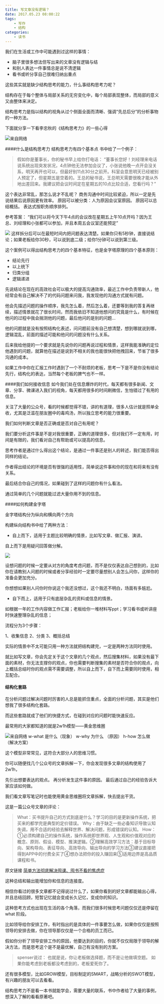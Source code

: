 ```yaml
---
title: 写文章没有逻辑？
date: 2017.05.23 08:00:22
tags:
	- 写作
	- 结构
categories:
	- 读书
---
```

我们在生活或工作中可能遇到过这样的事情：
- 脑子里很多想法但写出来的文章没有逻辑与结
- 和别人表达一件事情总是说不清逻辑
- 看书或听分享自己很难归纳出重点

这些其实就是缺少结构思考的能力，什么事结构思考力呢？

结构存在于每个整体与局部关系的无穷变化中，每个局部表现整体，而局部的意义又由整体来决定。

结构思考力是指以结构的视角从过个侧面全面而清晰、强调“先总后分”的分析事物的一种方法。

下面就分享一下看李忠秋的《结构思考力》的一些心得

![来自网络](http://upload-images.jianshu.io/upload_images/4702918-abb6859185d23211.png?imageMogr2/auto-orient/strip%7CimageView2/2/w/1240)

####什么是结构思考力
结构思考力有四个基本点
书中给了一个例子：
>假如你是董事长，你的秘书早上给你打电话：
>“董事长您好！刘经理来电话说系统出现突发状况，4点钟他无法参加会议了，小张说他晚一点开会没关系，明天再开也可以，但最好别11点30分之前开。科室会意思明天已经被别人预定了，但星期五是空着的。王总的秘书说，王总明天需要很晚才能从外地出差回来。我建议把会议时间定在星期五的10点比较合适，您看行吗？”

这个表达非常乱，那怎么说才不乱呢？
商务沟通中时间比较紧迫，所以一定是先说结果后说原因更有效率。
原因可以被分类：人为原因会议室原因。
原因可以总结概括。
表达式按职务顺序排列。

参考答案：
 “我们可以将今天下午4点的会议改在星期五上午10点开吗？因为王总、刘经理和小张都可以参加，并且本周五会议室还能预定”

![](http://upload-images.jianshu.io/upload_images/4702918-327d848dd070ab3b.png?imageMogr2/auto-orient/strip%7CimageView2/2/w/1240)
这样拆分后可以在最短时间内把问题表达清楚。如果你只有5秒钟，直接说结论；如果老板给你30秒，可以说到底二级；给你1分钟可以说到第三级。

这个案例可以得出结构思考力的四个基本特征，也是金字塔原理的四个基本原则：
- 结论先行
- 以上统下
- 归类分组
- 逻辑递进

先说结论在现在的高效社会可以极大的提高沟通效率，最近工作中负责带新人，他经常会有自己解决不了的代码问题来问我，我发现他的沟通方式就有问题。

他会先描述问题的操作顺序，我先怎么着，然后怎么着，还要等到我的答复再继续，描述情景就花了很长时间，然而我依旧不知道他想问的究竟是什么，有时候在他问的过程中我会揣测他的问题，最后他问的是别的问题... 

他的问题就是没有按照结构化表述，问问题前没有自己想清楚，想到哪就说到哪，逻辑混乱，前面的描述可能和他问的问题没有什么关系。

后来我给他提的一个要求就是先说你的问题再说过程和情景，这样我能准确的定位他遇到的问题，就算他在描述是说到不相关的我也能很快把他拽回来，节省了很多沟通的成本。

如果工作中你在汇报工作时遇到了一个不耐烦的老板，思考一下是不是你没有结论先行，结构化的表达，当然每个老板的脾气也不一样。

####我们如何接收信息
如今我们处在信息爆炸的时代，每天都有很多新闻、文章、分享、微课进入我们的视角，每天都用很多的时间刷微信，生怕错过了有用的信息。

关注了大量的公众号，看的时候都觉得不错，讲的有道理，很多人估计就是照单全收，尤其是泛滥在朋友圈中的毒鸡汤，所以独立思考的能力很重要。

我们如何判断文章是否正确或是否对自己有用呢？

我们要分析这件事是不是对我很重要，正确的道理很多，但对我们不一定有用，时间是有限的，我们看对自己有帮助或可以提高的信息。

思考作者是通过什么得出这个结论，是通过一件事还是别人的转述，我们能否得出同样的结论。

作者得出结论的环境是否有很强的适用性，简单说这件事和你的现在和将来有没有关系。

最后结合你自己的情况，如果碰到了这样的问题你有什么看法。

通过简单的几个问题就能过滤大量你用不到的信息。

####如何构建金字塔

金字塔结构分为纵向和横向两个方向

构建纵向结构书中给了两种方法：
- 自上而下，适用于主题比较明确的情景，比如写文章、做汇报、演讲。

自上而下是用疑问回答做分解。

![](http://upload-images.jianshu.io/upload_images/4702918-e23b7f283689d59e.png?imageMogr2/auto-orient/strip%7CimageView2/2/w/1240)

设想问题的时候一定要从对方的角度考虑问题，而不是仅仅表达自己想到的，比如你在请教别人问题的时候或者分享经验时一定要尽量想别人会怎么问你，这样你的准备会更加充分。

你想想如果别人问你时你说这个我还没想过，这个我还不明白，场面有多尴尬。

- 自下而上，适用于只有底层杂乱的资料或信息的情景。

如根据一年的工作内容做工作汇报；老板给你一堆材料写ppt；学习看书或听讲座时快速整理杂乱的信息；

流程分为3个步骤：

1、收集信息
2、分类
3、概括总结

实际的情景中不太可能只用一种方法就把结构建完，一定是两种方法同时使用。

就比如写文章，你会先定关于这个文章的几个观点，然后搜集材料，如果没有最下面的素材，你无法支撑你的观点，你也需要判断搜集的素材是否符合你的观点，向上概括总结时你的观点需不需要调整，所以自上而下，自下而上需要同时使用，相互配合。

#### 结构化套路
在分析问题过解决问题时厉害的人总是能抓住重点，全面的分析问题，其实是他们想我了很多结构化套路。

而这些套路就成了他们的快捷方式，在碰到对应的问题时能快速反应。

最常用的大家都知道的就是2w1h模型——黄金思维圈

![来自网络](http://upload-images.jianshu.io/upload_images/4702918-f7a9a286ac188248.png?imageMogr2/auto-orient/strip%7CimageView2/2/w/1240)
w-what 是什么（现象）
w-why  为什么 （原因）
h-how  怎么做 （解决方案）

这个模型非常常见，这符合大部分人的思维习惯。

你可以随便找几个公众号的文章拆解一下，你会发现很多文章的结构使用了2w1h，

先引出想要表达的观点。
再分析发生这件事的原因。
最后通过自己的经验告诉大家应该如何做。

我们看文章写笔记时也能使用黄金思维圈将文章拆解，快去提出干货。

这是一篇公众号文章的评论：
>What：买书提升自己的方式到底是什么？学习的目的是更新操作系统，把买来的都学完是典型的定价错误。
Why：由于缺乏一些必备知识导致认知失调，用不合适的经验去解释世界、解决问题，形成错误的认知。
How：①必须构建自己的操作系统，操作系统即世界观、人生观和价值观对应的概念、原则、假设、模型、推演逻辑。②理解高效学习方法：基于目标导向、架构导向、表征导向、高效导向、输出导向的学习方法③建议直接把得到APP中的付费全买了④想办法把你的投入赚回来⑤适用边界是高品质课程和书。

原文链接 [简单方法彻底解决囤课、囤书不看的焦虑症](http://mp.weixin.qq.com/s/sUsbBjuxzcaxwHk3x6niSQ) 

这种总结和输出能增加你和信息的连接度。

相信你看过的很多文章都不记得说过什么了，如果你看到的好文章都能输出心得，并且总结回顾，短暂记忆就会变成长久记忆，变成你的知识。

这种思考方式也出现在生活的各个角落，而我们很多时候思考问题仅仅还是停留在what 阶段。

比如领导给你安排工作，有时指出的是具体的一件事要怎么做，如果你仅仅是按照领导的安排去做，你在领导那仅仅是一个合格的员工而已。

假如你分析了领导安排工作的原因，他要达到的目的，你就不仅仅局限于领导的解决方法，而是思考这个是不是最优解，自己有没有别的方案。

>spenser说过： 
也就是说，你让老板做选择题，而不是让他做填空题。
如果你能考虑到老板都没考虑到的，老板爱死你了。

还有很多模型，比如GROW模型，目标制定的SMART，战略分析的SWOT模型，有兴趣的朋友可以去看看。

结构思考力不是看一本书就能学会，需要大量的联系，书中作者给了大量的事例，想深入了解的看看原著吧。